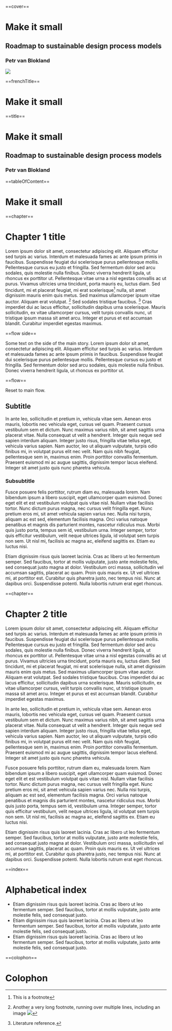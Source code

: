 ==cover==

# Make it small

## Roadmap to sustainable design process models

### Petr van Blokland

![](../resources/images/cookbot10.jpg)

==frenchTitle==

# Make it small

==title==

# Make it small

## Roadmap to sustainable design process models

### Petr van Blokland

==tableOfContent==

# Make it small

==chapter==

# Chapter 1 title

Lorem ipsum dolor sit amet, consectetur adipiscing elit. Aliquam efficitur sed turpis ac varius. Interdum et malesuada fames ac ante ipsum primis in faucibus. Suspendisse feugiat dui scelerisque purus pellentesque mollis. Pellentesque cursus eu justo et fringilla. Sed fermentum dolor sed arcu sodales, quis molestie nulla finibus. Donec viverra hendrerit ligula, ut rhoncus ex porttitor ut. Pellentesque vitae urna a nisl egestas convallis ac ut purus. Vivamus ultricies urna tincidunt, porta mauris eu, luctus diam. Sed tincidunt, mi et placerat feugiat, mi erat scelerisque[^fn1] nulla, sit amet dignissim mauris enim quis metus. Sed maximus ullamcorper ipsum vitae auctor. Aliquam erat volutpat. [^fn2] Sed sodales tristique faucibus. [^lit123] Cras imperdiet dui ac lacus efficitur, sollicitudin dapibus urna scelerisque. Mauris sollicitudin, ex vitae ullamcorper cursus, velit turpis convallis nunc, ut tristique ipsum massa sit amet arcu. Integer et purus et est accumsan blandit. Curabitur imperdiet egestas maximus.

[^fn1]: This is a footnote
[^fn2]: Another a very long footnote, running over multiple lines, including an image ![](../resources/images/cookbot1.jpg)

[^lit123]: Literature reference.

==flow side==

Some text on the side of the main story. Lorem ipsum dolor sit amet, consectetur adipiscing elit. Aliquam efficitur sed turpis ac varius. Interdum et malesuada fames ac ante ipsum primis in faucibus. Suspendisse feugiat dui scelerisque purus pellentesque mollis. Pellentesque cursus eu justo et fringilla. Sed fermentum dolor sed arcu sodales, quis molestie nulla finibus. Donec viverra hendrerit ligula, ut rhoncus ex porttitor ut.

==flow==

Reset to main flow.

## Subtitle

In ante leo, sollicitudin et pretium in, vehicula vitae sem. Aenean eros mauris, lobortis nec vehicula eget, cursus vel quam. Praesent cursus vestibulum sem et dictum. Nunc maximus varius nibh, sit amet sagittis urna placerat vitae. Nulla consequat ut velit a hendrerit. Integer quis neque sed sapien interdum aliquam. Integer justo risus, fringilla vitae tellus eget, vehicula varius sapien. Nam auctor, leo ut aliquam vulputate, turpis odio finibus mi, in volutpat purus elit nec velit. Nam quis nibh feugiat, pellentesque sem in, maximus enim. Proin porttitor convallis fermentum. Praesent euismod mi ac augue sagittis, dignissim tempor lacus eleifend. Integer sit amet justo quis nunc pharetra vehicula.

### Subsubtitle

Fusce posuere felis porttitor, rutrum diam eu, malesuada lorem. Nam bibendum ipsum a libero suscipit, eget ullamcorper quam euismod. Donec eget elit et est vestibulum volutpat quis vitae nisl. Nullam vitae facilisis tortor. Nunc dictum purus magna, nec cursus velit fringilla eget. Nunc pretium eros mi, sit amet vehicula sapien varius nec. Nulla nisi turpis, aliquam ac est sed, elementum facilisis magna. Orci varius natoque penatibus et magnis dis parturient montes, nascetur ridiculus mus. Morbi quis justo porta, tempus sem id, vestibulum urna. Integer semper, tortor quis efficitur vestibulum, velit neque ultrices ligula, id volutpat sem turpis non sem. Ut nisl mi, facilisis ac magna ac, eleifend sagittis ex. Etiam eu luctus nisi.

Etiam dignissim risus quis laoreet lacinia. Cras ac libero ut leo fermentum semper. Sed faucibus, tortor at mollis vulputate, justo ante molestie felis, sed consequat justo magna at dolor. Vestibulum orci massa, sollicitudin vel accumsan sagittis, placerat ac quam. Proin quis mauris ex. Ut vel ultrices mi, at porttitor est. Curabitur quis pharetra justo, nec tempus nisi. Nunc at dapibus orci. Suspendisse potenti. Nulla lobortis rutrum erat eget rhoncus.

==chapter==

# Chapter 2 title

Lorem ipsum dolor sit amet, consectetur adipiscing elit. Aliquam efficitur sed turpis ac varius. Interdum et malesuada fames ac ante ipsum primis in faucibus. Suspendisse feugiat dui scelerisque purus pellentesque mollis. Pellentesque cursus eu justo et fringilla. Sed fermentum dolor sed arcu sodales, quis molestie nulla finibus. Donec viverra hendrerit ligula, ut rhoncus ex porttitor ut. Pellentesque vitae urna a nisl egestas convallis ac ut purus. Vivamus ultricies urna tincidunt, porta mauris eu, luctus diam. Sed tincidunt, mi et placerat feugiat, mi erat scelerisque nulla, sit amet dignissim mauris enim quis metus. Sed maximus ullamcorper ipsum vitae auctor. Aliquam erat volutpat. Sed sodales tristique faucibus. Cras imperdiet dui ac lacus efficitur, sollicitudin dapibus urna scelerisque. Mauris sollicitudin, ex vitae ullamcorper cursus, velit turpis convallis nunc, ut tristique ipsum massa sit amet arcu. Integer et purus et est accumsan blandit. Curabitur imperdiet egestas maximus.

In ante leo, sollicitudin et pretium in, vehicula vitae sem. Aenean eros mauris, lobortis nec vehicula eget, cursus vel quam. Praesent cursus vestibulum sem et dictum. Nunc maximus varius nibh, sit amet sagittis urna placerat vitae. Nulla consequat ut velit a hendrerit. Integer quis neque sed sapien interdum aliquam. Integer justo risus, fringilla vitae tellus eget, vehicula varius sapien. Nam auctor, leo ut aliquam vulputate, turpis odio finibus mi, in volutpat purus elit nec velit. Nam quis nibh feugiat, pellentesque sem in, maximus enim. Proin porttitor convallis fermentum. Praesent euismod mi ac augue sagittis, dignissim tempor lacus eleifend. Integer sit amet justo quis nunc pharetra vehicula.

Fusce posuere felis porttitor, rutrum diam eu, malesuada lorem. Nam bibendum ipsum a libero suscipit, eget ullamcorper quam euismod. Donec eget elit et est vestibulum volutpat quis vitae nisl. Nullam vitae facilisis tortor. Nunc dictum purus magna, nec cursus velit fringilla eget. Nunc pretium eros mi, sit amet vehicula sapien varius nec. Nulla nisi turpis, aliquam ac est sed, elementum facilisis magna. Orci varius natoque penatibus et magnis dis parturient montes, nascetur ridiculus mus. Morbi quis justo porta, tempus sem id, vestibulum urna. Integer semper, tortor quis efficitur vestibulum, velit neque ultrices ligula, id volutpat sem turpis non sem. Ut nisl mi, facilisis ac magna ac, eleifend sagittis ex. Etiam eu luctus nisi.

Etiam dignissim risus quis laoreet lacinia. Cras ac libero ut leo fermentum semper. Sed faucibus, tortor at mollis vulputate, justo ante molestie felis, sed consequat justo magna at dolor. Vestibulum orci massa, sollicitudin vel accumsan sagittis, placerat ac quam. Proin quis mauris ex. Ut vel ultrices mi, at porttitor est. Curabitur quis pharetra justo, nec tempus nisi. Nunc at dapibus orci. Suspendisse potenti. Nulla lobortis rutrum erat eget rhoncus.

==index==

# Alphabetical index

* Etiam dignissim risus quis laoreet lacinia. Cras ac libero ut leo fermentum semper. Sed faucibus, tortor at mollis vulputate, justo ante molestie felis, sed consequat justo.
* Etiam dignissim risus quis laoreet lacinia. Cras ac libero ut leo fermentum semper. Sed faucibus, tortor at mollis vulputate, justo ante molestie felis, sed consequat justo.
* Etiam dignissim risus quis laoreet lacinia. Cras ac libero ut leo fermentum semper. Sed faucibus, tortor at mollis vulputate, justo ante molestie felis, sed consequat justo.

==colophon==

# Colophon